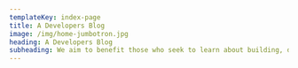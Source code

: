 ```yaml
---
templateKey: index-page
title: A Developers Blog
image: /img/home-jumbotron.jpg
heading: A Developers Blog
subheading: We aim to benefit those who seek to learn about building, designing and launching websites. In plain english. We keep it simple. What's important for you as a blogger? As a business owner? As a non-profit?
---
```

